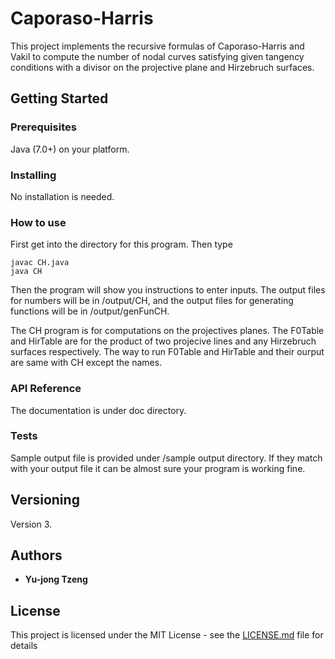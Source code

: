 # Caporaso-Harris
This project implements the recursive formulas of Caporaso-Harris and Vakil to compute the number of nodal curves satisfying given tangency conditions with a divisor on the projective plane and Hirzebruch surfaces. 

## Getting Started


### Prerequisites
Java (7.0+) on your platform. 

### Installing

No installation is needed.

### How to use

First get into the directory for this program. Then type

```
javac CH.java
java CH
```
Then the program will show you instructions to enter inputs. The output files for numbers will be in /output/CH, and the output files for generating functions will be in /output/genFunCH. 

The CH program is for computations on the projectives planes. The F0Table and HirTable are for the product of two projecive lines and any Hirzebruch surfaces respectively. The way to run F0Table and HirTable and their ourput are same with CH except the names. 


### API Reference

The documentation is under doc directory.

### Tests

Sample output file is provided under /sample output directory. If they match with your output file it can be almost sure your program is working fine.

## Versioning

Version 3. 

## Authors

* **Yu-jong Tzeng** 

## License

This project is licensed under the MIT License - see the [LICENSE.md](LICENSE.md) file for details


